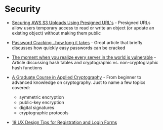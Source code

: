 # Security

* [Securing AWS S3 Uploads Using Presigned URL's](https://medium.com/@aidan.hallett/securing-aws-s3-uploads-using-presigned-urls-aa821c13ae8d) - Presigned URLs allow users temporary access to read or write an object (or update an existing object) without making them public

* [Password Cracking...how long it takes](https://hackernoon.com/20-hours-18-and-11-million-passwords-cracked-c4513f61fdb1) - Great article that briefly discusses how quickly easy passwords can be cracked

* [The moment when you realize every server in the world is vulnerable](https://medium.com/@tashian/hash-table-attack-8e4371fc5261) - Article discussing hash tables and cryptographic vs. non-cryptographic hash functions

* [A Graduate Course in 
Applied Cryptography](https://toc.cryptobook.us/) - From beginner to advanced knowledge on cryptography. Just to name a few topics covered:
    * symmetric encryption
    * public-key encryption
    * digital signatures
    * cryptographic protocols

* [18 UX Design Tips for Registration and Login Forms](https://uxplanet.org/18-ux-design-tips-for-registration-and-login-forms-f897557358ba)
